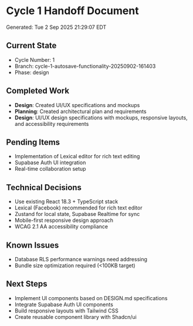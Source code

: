 # Cycle 1 Handoff Document

Generated: Tue  2 Sep 2025 21:29:07 EDT

## Current State
- Cycle Number: 1
- Branch: cycle-1-autosave-functionality-20250902-161403
- Phase: design

## Completed Work
<!-- Updated by each agent as they complete their phase -->
- **Design**: Created UI/UX specifications and mockups
- **Planning**: Created architectural plan and requirements
- **Design**: UI/UX design specifications with mockups, responsive layouts, and accessibility requirements

## Pending Items
<!-- Items that need attention in the next phase or cycle -->
- Implementation of Lexical editor for rich text editing
- Supabase Auth UI integration
- Real-time collaboration setup

## Technical Decisions
<!-- Important technical decisions made during this cycle -->
- Use existing React 18.3 + TypeScript stack
- Lexical (Facebook) recommended for rich text editor
- Zustand for local state, Supabase Realtime for sync
- Mobile-first responsive design approach
- WCAG 2.1 AA accessibility compliance

## Known Issues
<!-- Issues discovered but not yet resolved -->
- Database RLS performance warnings need addressing
- Bundle size optimization required (<100KB target)

## Next Steps
<!-- Clear action items for the next agent/cycle -->
- Implement UI components based on DESIGN.md specifications
- Integrate Supabase Auth UI components
- Build responsive layouts with Tailwind CSS
- Create reusable component library with Shadcn/ui


